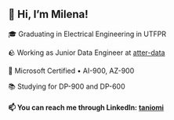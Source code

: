 ## 👋 Hi, I’m Milena!

🎓 Graduating in Electrical Engineering in UTFPR

🪨 Working as Junior Data Engineer at [atter-data](https://github.com/atter-data)

🏅 Microsoft Certified • AI-900, AZ-900

📚 Studying for DP-900 and DP-600

<!---
🗂️ [Portfolio](https://taniomi.github.io/portfolio/)
--->

#### 📫 You can reach me through LinkedIn: [taniomi](https://www.linkedin.com/in/taniomi/)

<!---
taniomi/taniomi is a ✨ special ✨ repository because its `README.md` (this file) appears on your GitHub profile.
You can click the Preview link to take a look at your changes.
--->
